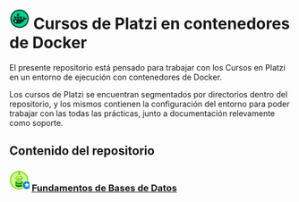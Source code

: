 # ![Platzi Docker](images/platzi-docker.png) Cursos de Platzi en contenedores de Docker
El presente repositorio está pensado para trabajar con los Cursos en Platzi en un entorno de ejecución con contenedores de Docker.

Los cursos de Platzi se encuentran segmentados por directorios dentro del repositorio, y los mismos contienen la configuración del entorno para poder trabajar con las todas las prácticas, junto a documentación relevamente como soporte.
## Contenido del repositorio
### ![Fundamentos BD](images/db-fundamentals.png) [Fundamentos de Bases de Datos](Fundamentos%20de%20Bases%20de%20Datos/README.md)